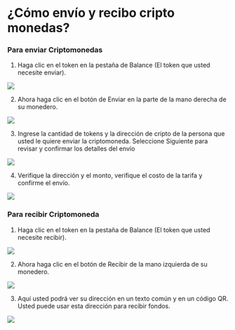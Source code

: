 # ¿Cómo envío y recibo cripto monedas?

### Para enviar Criptomonedas

1. Haga clic en el token en la pestaña de Balance (El token que usted necesite enviar).

![](../images/ios-sent-1-s.png)

2. Ahora haga clic en el botón de Enviar en la parte de la mano derecha de su monedero.

![](../images/ios-sent-2-s.png)

3. Ingrese la cantidad de tokens y la dirección de cripto de la persona que usted le quiere enviar la criptomoneda. Seleccione Siguiente para revisar y confirmar los detalles del envío

![](../images/ios-sent-3-s.png)

4. Verifique la dirección y el monto, verifique el costo de la tarifa y  confirme el envío.

![](../images/ios-sent-4-s.png)

### Para recibir Criptomoneda

1. Haga clic en el token en la pestaña de Balance (El token que usted necesite recibir).

![](../images/ios-receive-1-s.png)

2. Ahora haga clic en el botón de Recibir  de la mano izquierda de su monedero.

![](../images/ios-receive-2-s.png)

3. Aquí usted podrá ver su dirección en un texto común y en un código QR. Usted puede usar esta dirección para recibir fondos.

![](../images/ios-receive-3-s.png)



